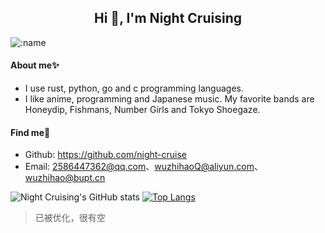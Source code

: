 <h2 align="center">Hi 👋, I'm Night Cruising</h2>

![:name](https://count.getloli.com/get/@:night-cruise?theme=rule34)

#### About me✨ 

* I use rust, python, go and c programming languages.
* I like anime, programming and Japanese music. My favorite bands are Honeydip, Fishmans, Number Girls and Tokyo Shoegaze.

#### Find me👀

* Github: <https://github.com/night-cruise>
* Email: <2586447362@qq.com>、<wuzhihaoQ@aliyun.com>、<wuzhihao@bupt.cn>

![Night Cruising's GitHub stats](https://github-readme-stats-git-masterrstaa-rickstaa.vercel.app/api?username=night-cruise&show_icons=true&count_private=true)
[![Top Langs](https://github-readme-stats.vercel.app/api/top-langs/?username=night-cruise&layout=compact&hide=javascript,html,css,PowerShell)](https://github.com/anuraghazra/github-readme-stats)

> 已被优化，很有空
